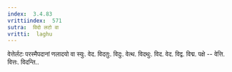 ```yaml
---
index:  3.4.83
vrittiindex:  571
sutra:  विदो लटो वा
vritti:  laghu 
---
```


वेत्तेर्लटः परस्मैपदानां णलादयो वा स्युः. वेद. विदतुः. विदुः. वेत्थ. विदथुः. विद. वेद. विद्व. विद्म. पक्षे -- वेत्ति. वित्तः. विदन्ति..

